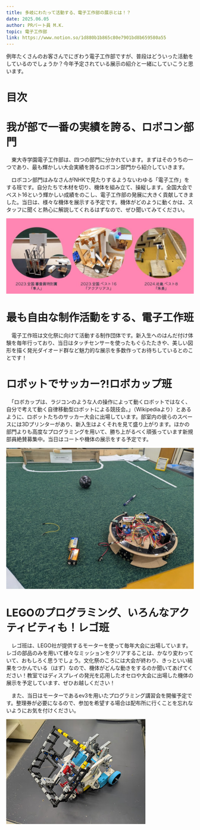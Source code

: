 ```yaml
---
title: 多岐にわたって活動する、電子工作部の展示とは！？
date: 2025.06.05
author: PRパート員 M.K.
topic: 電子工作部
link: https://www.notion.so/1d880b1b865c80e7901bd8b659580a55
---
```


例年たくさんのお客さんでにぎわう電子工作部ですが、普段はどういった活動をしているのでしょうか？今年予定されている展示の紹介と一緒にしていこうと思います。

# 目次

# 我が部で一番の実績を誇る、ロボコン部門

　東大寺学園電子工作部は、四つの部門に分かれています。まずはそのうちの一つであり、最も輝かしい大会実績を誇るロボコン部門から紹介していきます。

　ロボコン部門はみなさんがNHKで見たりするようないわゆる「電子工作」をする班です。自分たちで木材を切り、機体を組み立て、操縦します。全国大会でベスト16という輝かしい成績をのこし、電子工作部の発展に大きく貢献してきました。当日は、様々な機体を展示する予定です。機体がどのように動くかは、スタッフに聞くと熱心に解説してくれるはずなので、ぜひ聞いてみてください。

![1745711961845.jpg](1745711961845.jpg)

# 最も自由な制作活動をする、電子工作班

　電子工作班は文化祭に向けて活動する制作団体です。新入生へのはんだ付け体験を毎年行っており、当日はタッチセンサーを使ったもぐらたたきや、美しい図形を描く発光ダイオード群など魅力的な展示を多数作ってお待ちしているとのことです！

# ロボットでサッカー?!ロボカップ班

　「ロボカップは、ラジコンのような人の操作によって動くロボットではなく、自分で考えて動く自律移動型ロボットによる競技会。」（Wikipediaより）とあるように、ロボットたちのサッカー大会に出場しています。部室内の彼らのスペースには3Dプリンターがあり、新入生はよくそれを見て盛り上がります。ほかの部門よりも高度なプログラミングを用いて、勝ち上がるべく頑張っています新規部員絶賛募集中。当日はコートや機体の展示をする予定です。

![PXL_20250418_064701171.jpg](PXL_20250418_064701171.jpg)

# LEGOのプログラミング、いろんなアクティビティも！レゴ班

　レゴ班は、LEGO社が提供するモーターを使って毎年大会に出場しています。レゴの部品のみを用いて様々なミッションをクリアすることは、かなり変わっていて、おもしろく思うでしょう。文化祭のころには大会が終わり、きっといい結果をつかんでいる（はず）なので、機体がどんな動きをするのか聞いてあげてください！教室ではディスプレイの発光を応用したオセロや大会に出場した機体の展示を予定しています、ぜひお越しください！

　また、当日はモーターであるev3を用いたプログラミング講習会を開催予定です。整理券が必要になるので、参加を希望する場合は配布所に行くことを忘れないようにお気を付けください。

![PXL_20250424_070245168.jpg](PXL_20250424_070245168.jpg)
